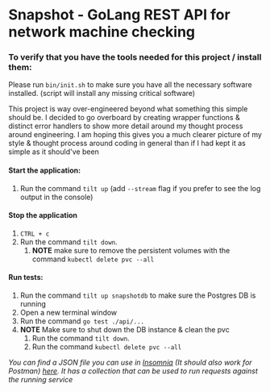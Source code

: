 # Snapshot - GoLang REST API for network machine checking

### To verify that you have the tools needed for this project / install them:
Please run `bin/init.sh` to make sure you have all the necessary software installed. (script will install any missing critical software)

This project is way over-engineered beyond what something this simple should be.
I decided to go overboard by creating wrapper functions & distinct error handlers to show more detail around my thought process around engineering. 
I am hoping this gives you a much clearer picture of my style & thought process around coding in general than if I had kept it as simple as it should've been

#### Start the application:
1. Run the command `tilt up` (add `--stream` flag if you prefer to see the log output in the console)


#### Stop the application 
1. `CTRL + c`
2. Run the command `tilt down`. 
   1. **NOTE** make sure to remove the persistent volumes with the command `kubectl delete pvc --all`

#### Run tests:
1. Run the command `tilt up snapshotdb` to make sure the Postgres DB is running
2. Open a new terminal window
3. Run the command `go test ./api/...`
4. **NOTE** Make sure to shut down the DB instance & clean the pvc 
   1. Run the command `tilt down`.
   2. Run the command `kubectl delete pvc --all`


_You can find a JSON file you can use in [Insomnia](https://insomnia.rest/download) (It should also work for Postman) [here](api_tools_json/Insomnia_requests.json). It has a collection that can be used to run requests against the running service_